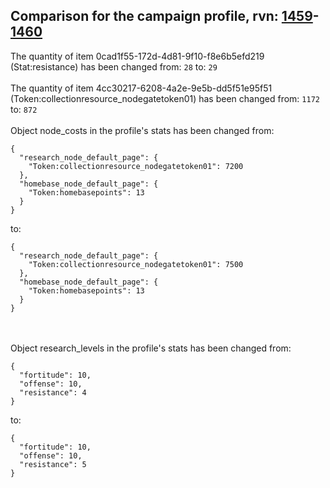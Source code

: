 ## Comparison for the campaign profile, rvn: [1459](https://github.com/PRO100KatYT/FortniteProfileRevisions/tree/main/profiles/campaign/1459%20campaign.json)-[1460](https://github.com/PRO100KatYT/FortniteProfileRevisions/tree/main/profiles/campaign/1460%20campaign.json)

The quantity of item 0cad1f55-172d-4d81-9f10-f8e6b5efd219 (Stat:resistance) has been changed from: `28` to: `29`
<br><br>
The quantity of item 4cc30217-6208-4a2e-9e5b-dd5f51e95f51 (Token:collectionresource_nodegatetoken01) has been changed from: `1172` to: `872`
<br><br>
Object node_costs in the profile's stats has been changed from:

```
{
  "research_node_default_page": {
    "Token:collectionresource_nodegatetoken01": 7200
  },
  "homebase_node_default_page": {
    "Token:homebasepoints": 13
  }
}
```

to:

```
{
  "research_node_default_page": {
    "Token:collectionresource_nodegatetoken01": 7500
  },
  "homebase_node_default_page": {
    "Token:homebasepoints": 13
  }
}
```

<br><br>
Object research_levels in the profile's stats has been changed from:

```
{
  "fortitude": 10,
  "offense": 10,
  "resistance": 4
}
```

to:

```
{
  "fortitude": 10,
  "offense": 10,
  "resistance": 5
}
```

<br><br>
